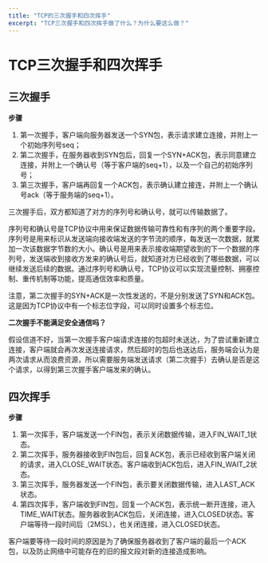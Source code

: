 ```yaml
---
title: "TCP的三次握手和四次挥手"
excerpt: "TCP三次握手和四次挥手做了什么？为什么要这么做？"
---
```


# TCP三次握手和四次挥手

## 三次握手

**步骤**

1. 第一次握手，客户端向服务器发送一个SYN包，表示请求建立连接，并附上一个初始序列号seq；
2. 第二次握手，在服务器收到SYN包后，回复一个SYN+ACK包，表示同意建立连接，并附上一个确认号（等于客户端的seq+1），以及一个自己的初始序列号；
3.  第三次握手，客户端再回复一个ACK包，表示确认建立接连，并附上一个确认号ack（等于服务端的seq+1）。

三次握手后，双方都知道了对方的序列号和确认号，就可以传输数据了。

序列号和确认号是TCP协议中用来保证数据传输可靠性和有序列的两个重要字段。序列号是用来标识从发送端向接收端发送的字节流的顺序，每发送一次数据，就累加一次该数据字节数的大小。确认号是用来表示接收端期望收到的下一个数据的序列号，发送端收到接收方发来的确认号后，就知道对方已经收到了哪些数据，可以继续发送后续的数据。通过序列号和确认号，TCP协议可以实现流量控制、拥塞控制、重传机制等功能，提高通信效率和质量。

注意，第二次握手的SYN+ACK是一次性发送的，不是分别发送了SYN和ACK包。这是因为TCP协议中有一个标志位字段，可以同时设置多个标志位。

**二次握手不能满足安全通信吗？**

假设信道不好，当第一次握手客户端请求连接的包超时未送达，为了尝试重新建立连接，客户端就会再次发送连接请求，然后超时的包后也送达后，服务端会认为是两次请求从而浪费资源，所以需要服务端发送请求（第二次握手）去确认是否是这个请求，以得到第三次握手客户端发来的确认。

## 四次挥手


**步骤**

1. 第一次挥手，客户端发送一个FIN包，表示关闭数据传输，进入FIN_WAIT_1状态。
2. 第二次挥手，服务器接收到FIN包后，回复ACK包，表示已经收到客户端关闭的请求，进入CLOSE_WAIT状态。客户端收到ACK包后，进入FIN_WAIT_2状态。
3. 第三次挥手，服务器发送一个FIN包，表示要关闭数据传输，进入LAST_ACK状态。
4. 第四次挥手，客户端收到FIN包，回复一个ACK包，表示统一断开连接，进入TIME_WAIT状态。服务器收到ACK包后，关闭连接，进入CLOSED状态。客户端等待一段时间后（2MSL），也关闭连接，进入CLOSED状态。

客户端要等待一段时间的原因是为了确保服务器收到了客户端的最后一个ACK包，以及防止网络中可能存在的旧的报文段对新的连接造成影响。
